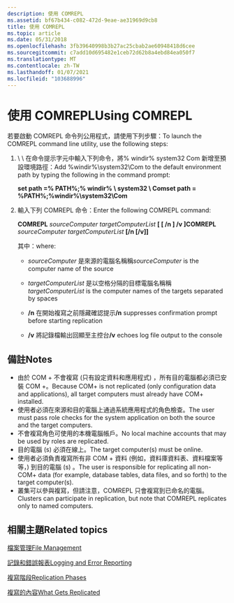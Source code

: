 ```yaml
---
description: 使用 COMREPL
ms.assetid: bf67b434-c082-472d-9eae-ae31969d9cb8
title: 使用 COMREPL
ms.topic: article
ms.date: 05/31/2018
ms.openlocfilehash: 3fb39640998b3b27ac25cbab2ae60948418d6cee
ms.sourcegitcommit: c7add10d695482e1ceb72d62b8a4ebd84ea050f7
ms.translationtype: MT
ms.contentlocale: zh-TW
ms.lasthandoff: 01/07/2021
ms.locfileid: "103688996"
---
```

# <a name="using-comrepl"></a><span data-ttu-id="abea2-103">使用 COMREPL</span><span class="sxs-lookup"><span data-stu-id="abea2-103">Using COMREPL</span></span>

<span data-ttu-id="abea2-104">若要啟動 COMREPL 命令列公用程式，請使用下列步驟：</span><span class="sxs-lookup"><span data-stu-id="abea2-104">To launch the COMREPL command line utility, use the following steps:</span></span>

1.  <span data-ttu-id="abea2-105">\\ \\ 在命令提示字元中輸入下列命令，將% windir% system32 Com 新增至預設環境路徑：</span><span class="sxs-lookup"><span data-stu-id="abea2-105">Add %windir%\\system32\\Com to the default environment path by typing the following in the command prompt:</span></span>

    <span data-ttu-id="abea2-106">**set path =% PATH%;% windir% \\ system32 \\ Com**</span><span class="sxs-lookup"><span data-stu-id="abea2-106">**set path = %PATH%;%windir%\\system32\\Com**</span></span>

2.  <span data-ttu-id="abea2-107">輸入下列 COMREPL 命令：</span><span class="sxs-lookup"><span data-stu-id="abea2-107">Enter the following COMREPL command:</span></span>

    <span data-ttu-id="abea2-108">**COMREPL** *sourceComputer* *targetComputerList* **\[ \[ /n \] /v \]**</span><span class="sxs-lookup"><span data-stu-id="abea2-108">**COMREPL** *sourceComputer* *targetComputerList* **\[/n \[/v\]\]**</span></span>

    <span data-ttu-id="abea2-109">其中：</span><span class="sxs-lookup"><span data-stu-id="abea2-109">where:</span></span>

    -   <span data-ttu-id="abea2-110">*sourceComputer* 是來源的電腦名稱稱</span><span class="sxs-lookup"><span data-stu-id="abea2-110">*sourceComputer* is the computer name of the source</span></span>

    -   <span data-ttu-id="abea2-111">*targetComputerList* 是以空格分隔的目標電腦名稱稱</span><span class="sxs-lookup"><span data-stu-id="abea2-111">*targetComputerList* is the computer names of the targets separated by spaces</span></span>

    -   <span data-ttu-id="abea2-112">**/n** 在開始複寫之前隱藏確認提示</span><span class="sxs-lookup"><span data-stu-id="abea2-112">**/n** suppresses confirmation prompt before starting replication</span></span>

    -   <span data-ttu-id="abea2-113">**/v** 將記錄檔輸出回顯至主控台</span><span class="sxs-lookup"><span data-stu-id="abea2-113">**/v** echoes log file output to the console</span></span>

## <a name="notes"></a><span data-ttu-id="abea2-114">備註</span><span class="sxs-lookup"><span data-stu-id="abea2-114">Notes</span></span>

-   <span data-ttu-id="abea2-115">由於 COM + 不會複寫 (只有設定資料和應用程式) ，所有目的電腦都必須已安裝 COM +。</span><span class="sxs-lookup"><span data-stu-id="abea2-115">Because COM+ is not replicated (only configuration data and applications), all target computers must already have COM+ installed.</span></span>
-   <span data-ttu-id="abea2-116">使用者必須在來源和目的電腦上通過系統應用程式的角色檢查。</span><span class="sxs-lookup"><span data-stu-id="abea2-116">The user must pass role checks for the system application on both the source and the target computers.</span></span>
-   <span data-ttu-id="abea2-117">不會複寫角色可使用的本機電腦帳戶。</span><span class="sxs-lookup"><span data-stu-id="abea2-117">No local machine accounts that may be used by roles are replicated.</span></span>
-   <span data-ttu-id="abea2-118">目的電腦 (s) 必須在線上。</span><span class="sxs-lookup"><span data-stu-id="abea2-118">The target computer(s) must be online.</span></span>
-   <span data-ttu-id="abea2-119">使用者必須負責複寫所有非 COM + 資料 (例如，資料庫資料表、資料檔案等等，) 到目的電腦 (s) 。</span><span class="sxs-lookup"><span data-stu-id="abea2-119">The user is responsible for replicating all non-COM+ data (for example, database tables, data files, and so forth) to the target computer(s).</span></span>
-   <span data-ttu-id="abea2-120">叢集可以參與複寫，但請注意，COMREPL 只會複寫到已命名的電腦。</span><span class="sxs-lookup"><span data-stu-id="abea2-120">Clusters can participate in replication, but note that COMREPL replicates only to named computers.</span></span>

## <a name="related-topics"></a><span data-ttu-id="abea2-121">相關主題</span><span class="sxs-lookup"><span data-stu-id="abea2-121">Related topics</span></span>

<dl> <dt>

[<span data-ttu-id="abea2-122">檔案管理</span><span class="sxs-lookup"><span data-stu-id="abea2-122">File Management</span></span>](file-management.md)
</dt> <dt>

[<span data-ttu-id="abea2-123">記錄和錯誤報表</span><span class="sxs-lookup"><span data-stu-id="abea2-123">Logging and Error Reporting</span></span>](logging-and-error-reporting.md)
</dt> <dt>

[<span data-ttu-id="abea2-124">複寫階段</span><span class="sxs-lookup"><span data-stu-id="abea2-124">Replication Phases</span></span>](replication-phases.md)
</dt> <dt>

[<span data-ttu-id="abea2-125">複寫的內容</span><span class="sxs-lookup"><span data-stu-id="abea2-125">What Gets Replicated</span></span>](what-gets-replicated.md)
</dt> </dl>

 

 



